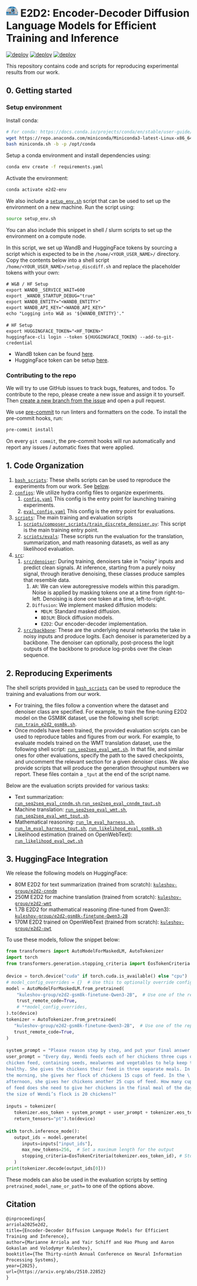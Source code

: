 # ![icon](assets/icon.png) E2D2: Encoder-Decoder Diffusion Language Models for Efficient Training and Inference

[![deploy](https://img.shields.io/badge/Paper_📃-green)](https://arxiv.org/abs/2510.22852)
[![deploy](https://img.shields.io/badge/Blog_📝%20%20-8A2BE2)](https://m-arriola.com/e2d2)
[![deploy](https://img.shields.io/badge/HuggingFace_🤗%20-E2D2%20-orange)](https://huggingface.co/collections/kuleshov-group/e2d2)


This repository contains code and scripts for reproducing experimental results from our
work.

## 0. Getting started

### Setup environment

Install conda:
```bash
# For conda: https://docs.conda.io/projects/conda/en/stable/user-guide/install/linux.html
wget https://repo.anaconda.com/miniconda/Miniconda3-latest-Linux-x86_64.sh -O miniconda.sh && \
bash miniconda.sh -b -p /opt/conda
```

Setup a conda environment and install dependencies using:

```bash
conda env create -f requirements.yaml
```

Activate the environment:

```bash
conda activate e2d2-env
```

We also include a [`setup_env.sh`](./setup_env.sh) script that can be used to set up the
environment on a new machine.
Run the script using:
```bash
source setup_env.sh
```

You can also include this snippet in shell / slurm scripts to set up the environment on
a compute node.

In this script, we set up WandB and HuggingFace tokens by sourcing a script which is
expected to be in the `/home/<YOUR_USER_NAME>/` directory.
Copy the contents below into a shell script `/home/<YOUR_USER_NAME>/setup_discdiff.sh`
and replace the placeholder tokens with your own:
```shell
# W&B / HF Setup
export WANDB__SERVICE_WAIT=600
export _WANDB_STARTUP_DEBUG="true"
export WANDB_ENTITY="<WANDB_ENTITY>"
export WANDB_API_KEY="<WANDB_API_KEY>"
echo "Logging into W&B as '${WANDB_ENTITY}'."

# HF Setup
export HUGGINGFACE_TOKEN="<HF_TOKEN>"
huggingface-cli login --token ${HUGGINGFACE_TOKEN} --add-to-git-credential
```
- WandB token can be found [here](https://wandb.ai/authorize).
- HuggingFace token can be setup [here](https://huggingface.co/settings/tokens).

### Contributing to the repo
We will try to use GitHub issues to track bugs, features, and todos.
To contribute to the repo, please create a new issue and assign it to yourself.
Then [create a new branch from the issue](https://docs.github.com/en/issues/tracking-your-work-with-issues/using-issues/creating-a-branch-for-an-issue)
and open a pull request.


We use [pre-commit](https://pre-commit.com/) to run linters and formatters on the code.
To install the pre-commit hooks, run:

```bash
pre-commit install
```
On every `git commit`,
the pre-commit hooks will run automatically and report any issues / automatic fixes that
were applied.

## 1. Code Organization
1. [`bash_scripts`](bash_scripts): These shells scripts can be used to reproduce the
experiments from our work.
See [below](#2-reproducing-experiments).
2. [`configs`](configs): We utilize hydra config files to organize experiments.
   1. [`config.yaml`](configs/config.yaml) This config is the entry point for launching
   training experiments.
   2. [`eval_config.yaml`](configs/eval_config.yaml) This config is the entry point for
   evaluations.
3. [`scripts`](scripts): The main training and evaluation scripts
   1. [`scripts/composer_scripts/train_discrete_denoiser.py`](scripts/composer_scripts/train_discrete_denoiser.py):
   This script is the main training entry point.
   2. [`scripts/evals`](scripts/eval): These scripts run the evaluation for the
   translation, summarization, and math reasoning datasets, as well as any likelihood
   evaluation.
4. [`src`](src):
   1. [`src/denoiser`](src/denoiser): During training, denoisers take in "noisy" inputs
   and predict clean signals.
   At inference, starting from a purely noisy signal, through iterative denoising, these
   classes produce samples that resemble data.
      1. `AR`: We can view autoregressive models within this paradigm.
      Noise is applied by masking tokens one at a time from right-to-left.
      Denoising is done one token at a time, left-to-right.
      2. `Diffusion`: We implement masked diffusion models:
         - `MDLM`: Standard masked diffusion.
         - `BD3LM`: Block diffusion models.
         - `E2D2`: Our encoder-decoder implementation.
   2. [`src/backbone`](src/backbone): These are the underlying neural networks the take
   in noisy inputs and produce logits.
   Each denoiser is parameterized by a backbone.
   The denoiser can optionally, post-process the logit outputs of the backbone to
   produce log-probs over the clean sequence.


## 2. Reproducing Experiments
The shell scripts provided in [`bash_scripts`](bash_scripts) can be used to reproduce
the training and evaluations from our work.
- For training, the files follow a convention where the dataset and denoiser class are
specified.
For example, to train the fine-tuning E2D2 model on the GSM8K dataset, use the following
shell script: [`run_train_e2d2_gsm8k.sh`](bash_scripts/run_train_e2d2_gsm8k.sh).
- Once models have been trained, the provided evaluation scripts can be used to reproduce
tables and figures from our work.
For example, to evaluate models trained on the WMT translation dataset, use the
following shell script: [`run_seq2seq_eval_wmt.sh`](bash_scripts/run_seq2seq_eval_wmt.sh).
In that file, and similar ones for other evaluations, specify the path to the saved
checkpoints, and uncomment the relevant section for a given denoiser class.
We also provide scripts that will produce the generation throughput numbers we report.
These files contain a `_tput` at the end of the script name.

Below are the evaluation scripts provided for various tasks:
- Text summarization: [`run_seq2seq_eval_cnndm.sh`](bash_scripts/run_seq2seq_eval_cnndm.sh),[`run_seq2seq_eval_cnndm_tput.sh`](bash_scripts/run_seq2seq_eval_cnndm_tput.sh)
- Machine translation: [`run_seq2seq_eval_wmt.sh`](bash_scripts/run_seq2seq_eval_wmt.sh), [`run_seq2seq_eval_wmt_tput.sh`](bash_scripts/run_seq2seq_eval_wmt_tput.sh).
- Mathematical reasoning: [`run_lm_eval_harness.sh`](bash_scripts/run_lm_eval_harness.sh), [`run_lm_eval_harness_tput.sh`](bash_scripts/run_lm_eval_harness_tput.sh), [`run_likelihood_eval_gsm8k.sh`](bash_scripts/run_likelihood_eval_gsm8k.sh)
- Likelihood estimation (trained on OpenWebText): [`run_likelihood_eval_owt.sh`](bash_scripts/run_likelihood_eval_owt.sh)

## 3. HuggingFace Integration
We release the following models on HuggingFace:
- 80M E2D2 for text summarization (trained from scratch):
[`kuleshov-group/e2d2-cnndm`](https://huggingface.co/kuleshov-group/e2d2-cnndm)
- 250M E2D2 for machine translation (trained from scratch):
[`kuleshov-group/e2d2-wmt`](https://huggingface.co/kuleshov-group/e2d2-wmt)
- 1.7B E2D2 for mathematical reasoning (fine-tuned from Qwen3):
[`kuleshov-group/e2d2-gsm8k-finetune-Qwen3-2B`](https://huggingface.co/kuleshov-group/e2d2-gsm8k-finetune-Qwen3-2B)
- 170M E2D2 trained on OpenWebText (trained from scratch):
[`kuleshov-group/e2d2-owt`](https://huggingface.co/kuleshov-group/e2d2-owt)

To use these models, follow the snippet below:
```python
from transformers import AutoModelForMaskedLM, AutoTokenizer
import torch
from transformers.generation.stopping_criteria import EosTokenCriteria

device = torch.device("cuda" if torch.cuda.is_available() else "cpu")
# model_config_overrides = {}  # Use this to optionally override config parameters
model = AutoModelForMaskedLM.from_pretrained(
    "kuleshov-group/e2d2-gsm8k-finetune-Qwen3-2B",  # Use one of the repos from above
    trust_remote_code=True,
    # **model_config_overrides,
).to(device)
tokenizer = AutoTokenizer.from_pretrained(
   "kuleshov-group/e2d2-gsm8k-finetune-Qwen3-2B",  # Use one of the repos from above
   trust_remote_code=True,
)

system_prompt = "Please reason step by step, and put your final answer within $\\boxed{}$."
user_prompt = "Every day, Wendi feeds each of her chickens three cups of mixed \
chicken feed, containing seeds, mealworms and vegetables to help keep them \
healthy. She gives the chickens their feed in three separate meals. In \
the morning, she gives her flock of chickens 15 cups of feed. In the \
afternoon, she gives her chickens another 25 cups of feed. How many cups \
of feed does she need to give her chickens in the final meal of the day if \
the size of Wendi’s flock is 20 chickens?"

inputs = tokenizer(
   tokenizer.eos_token + system_prompt + user_prompt + tokenizer.eos_token + "Answer:",
   return_tensors="pt").to(device)

with torch.inference_mode():
   output_ids = model.generate(
      inputs=inputs["input_ids"],
      max_new_tokens=256,  # Set a maximum length for the output
      stopping_criteria=EosTokenCriteria(tokenizer.eos_token_id), # Stop generation after next EOS
   )
print(tokenizer.decode(output_ids[0]))
```

These models can also be used in the evaluation scripts by setting
`pretrained_model_name_or_path=` to one of the options above.

## Citation
```
@inproceedings{
arriola2025e2d2,
title={Encoder-Decoder Diffusion Language Models for Efficient Training and Inference},
author={Marianne Arriola and Yair Schiff and Hao Phung and Aaron Gokaslan and Volodymyr Kuleshov},
booktitle={The Thirty-ninth Annual Conference on Neural Information Processing Systems},
year={2025},
url={https://arxiv.org/abs/2510.22852}
}
```

